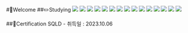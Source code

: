 #👋Welcome
##✏️Studying
<a href="#" target="_blank"><img src="https://img.shields.io/badge/Java?style=flat&logo=appveyor&logoColor=CCFF90"/></a>
<a href="#" target="_blank"><img src="https://img.shields.io/badge/Spring Framework?style=flat&logo=appveyor&logoColor=CCFF90"/></a>
<a href="#" target="_blank"><img src="https://img.shields.io/badge/MyBatis?style=flat&logo=appveyor&logoColor=CCFF90"/></a>
<a href="#" target="_blank"><img src="https://img.shields.io/badge/Maven?style=flat&logo=appveyor&logoColor=CCFF90"/></a>
<a href="#" target="_blank"><img src="https://img.shields.io/badge/Oracle?style=flat&logo=appveyor&logoColor=CCFF90"/></a>
<a href="#" target="_blank"><img src="https://img.shields.io/badge/MySQL?style=flat&logo=appveyor&logoColor=CCFF90"/></a>
<a href="#" target="_blank"><img src="https://img.shields.io/badge/AWS?style=flat&logo=appveyor&logoColor=CCFF90"/></a>
<a href="#" target="_blank"><img src="https://img.shields.io/badge/HTML?style=flat&logo=appveyor&logoColor=CCFF90"/></a>
<a href="#" target="_blank"><img src="https://img.shields.io/badge/CSS?style=flat&logo=appveyor&logoColor=CCFF90"/></a>
<a href="#" target="_blank"><img src="https://img.shields.io/badge/JavaScript?style=flat&logo=appveyor&logoColor=CCFF90"/></a>
<a href="#" target="_blank"><img src="https://img.shields.io/badge/JQuery?style=flat&logo=appveyor&logoColor=CCFF90"/></a>
<a href="#" target="_blank"><img src="https://img.shields.io/badge/Ajax?style=flat&logo=appveyor&logoColor=CCFF90"/></a>
<a href="#" target="_blank"><img src="https://img.shields.io/badge/BootStrap?style=flat&logo=appveyor&logoColor=CCFF90"/></a>
<a href="#" target="_blank"><img src="https://img.shields.io/badge/GitHub?style=flat&logo=appveyor&logoColor=CCFF90"/></a>
<a href="버튼을 눌렀을 때 이동할 링크" target="_blank"><img src="https://img.shields.io/badge/뱃지레이블-배경색?style=뱃지모양&logo=로고&logoColor=로고색상"/></a>

##📜Certification
SQLD - 취득일 : 2023.10.06

<!---
kyj0924/kyj0924 is a ✨ special ✨ repository because its `README.md` (this file) appears on your GitHub profile.
You can click the Preview link to take a look at your changes.
--->
